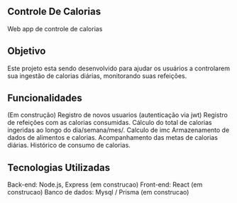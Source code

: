 ## Controle De Calorias
Web app de controle de calorias

## Objetivo
Este projeto esta sendo desenvolvido para ajudar os usuários a controlarem sua ingestão de calorias diárias, monitorando suas refeições.

## Funcionalidades
(Em construção)
Registro de novos usuarios (autenticação via jwt)
Registro de refeições com as calorias consumidas.
Cálculo do total de calorias ingeridas ao longo do dia/semana/mes/.
Calculo de imc
Armazenamento de dados de alimentos e calorias.
Acompanhamento das metas de calorias diárias.
Histórico de consumo de calorias.

## Tecnologias Utilizadas
Back-end: Node.js, Express (em construcao)
Front-end: React (em construcao)
Banco de dados: Mysql / Prisma (em construcao)
